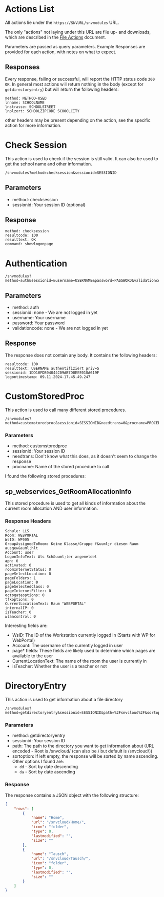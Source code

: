 # Actions List

All actions lie under the `https://SNVURL/snvmodules` URL.

The only "actions" not laying under this URL are file up- and downloads, which are described in the [File Actions](fileactions.md) document.

Parameters are passed as query parameters.
Example Responses are provided for each action, with notes on what to expect.

## Responses

Every response, failing or successful, will report the HTTP status code `200 OK`.
In general most actions will return nothing in the body (except for `getdirectoryentry`) but will return the following headers:

```HTTP
method: METHOD-USED
lnname: SCHOOLNAME
lnstrasse: SCHOOLSTREET
lnplzort: SCHOOLZIPCODE SCHOOLCITY
```

other headers may be present depending on the action, see the specific action for more information.

# Check Session

This action is used to check if the session is still valid.
It can also be used to get the school name and other information.

```
/snvmodules?method=checksession&sessionid=SESSIONID
```

## Parameters

-   method: checksession
-   sessionid: Your session ID (optional)

## Response

```HTTP
method: checksession
resultcode: 100
resulttext: OK
command: showlogonpage
```

# Authentication

```
/snvmodules?method=auth&sessionid=&username=USERNAME&password=PASSWORD&validationcode=
```

## Parameters

-   method: auth
-   sessionid: none - We are not logged in yet
-   username: Your username
-   password: Your password
-   validationcode: none - We are not logged in yet

## Response

The response does not contain any body.
It contains the following headers:

```HTTP
resultcode: 100
resulttext: USERNAME authentifiziert priv=S
sessionid: 1DD10FDB04044C09AB7D0EEE018A619F
logontimestamp: 09.11.2024-17.45.49.247
```

# CustomStoredProc

This action is used to call many different stored procedures.

```
/snvmodules?method=customstoredproc&sessionid=SESSIONID&needtrans=0&procname=PROCEDURENAME
```

### Parameters

-   method: customstoredproc
-   sessionid: Your session ID
-   needtrans: Don't know what this does, as it doesn't seem to change the response
-   procname: Name of the stored procedure to call

I found the following stored procedures:

## sp_webservices_GetRoomAllocationInfo

This stored procedure is used to get all kinds of information about the current room allocation AND user information.

### Response Headers

```HTTP
Schule: LLS
Room: WEBPORTAL
WsID: WP005
GroupAssignedToRoom: Keine Klasse/Gruppe f&uuml;r diesen Raum ausgew&auml;hlt
Account: user
LogonInfoText: Als Sch&uuml;ler angemeldet
apn: 0
activated: 0
roomInternetStatus: 0
pageSelectLocation: 0
pageFolders: 1
pageLocation: 0
pageSelectedClass: 0
pageInternetFilter: 0
octogateoptions: 0
tfkoptions: 0
CurrentLocationText: Raum "WEBPORTAL"
internalIP: 0
isTeacher: 0
wlancontrol: 0
```

Interesting fields are:

-   WsID: The ID of the Workstation currently logged in (Starts with WP for WebPortal)
-   Account: The username of the currently logged in user
-   page\* fields: These fields are likely used to determine which pages are available to the user
-   CurrentLocationText: The name of the room the user is currently in
-   isTeacher: Whether the user is a teacher or not

# DirectoryEntry

This action is used to get information about a file directory

```
/snvmodules?method=getdirectoryentry&sessionid=SESSIONID&path=%2Fsnvcloud%2F&sortoption=
```

### Parameters

-   method: getdirectoryentry
-   sessionid: Your session ID
-   path: The path to the directory you want to get information about (URL encoded - Root is /snvcloud/ (can also be / but default is /snvcloud/))
-   sortoption: If left empty, the response will be sorted by name ascending. Other options I found are:
    -   `dd` - Sort by date descending
    -   `da` - Sort by date ascending

### Response

The response contains a JSON object with the following structure:

```JSON
{
	"rows": [
		{
			"name": "Home",
			"url": "/snvcloud/Home/",
			"icon": "folder",
			"type": 0,
			"lastmodified": "",
			"size": ""
		},
		{
			"name": "Tausch",
			"url": "/snvcloud/Tausch/",
			"icon": "folder",
			"type": 0,
			"lastmodified": "",
			"size": ""
		}
	]
}

```
